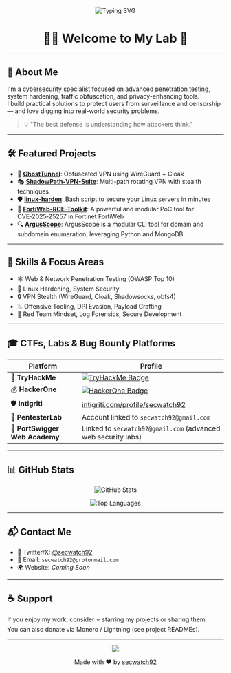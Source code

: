 <p align="center">
  <img src="https://readme-typing-svg.herokuapp.com?font=Fira+Code&size=24&duration=4000&pause=1000&color=36BCF7&center=true&vCenter=true&multiline=true&width=800&height=100&lines=Hi+I'm+secwatch92+%F0%9F%95%B5%EF%B8%8F;Cybersecurity+Engineer+%7C+Bug+Bounty+Hunter+%7C+CTF+Player+%7C+Linux+Hardener" alt="Typing SVG" />
</p>

<h1 align="center">🕵️‍♂️ Welcome to My Lab 🧪</h1>

---

## 🧬 About Me

I'm a cybersecurity specialist focused on advanced penetration testing, system hardening, traffic obfuscation, and privacy-enhancing tools.  
I build practical solutions to protect users from surveillance and censorship — and love digging into real-world security problems.

> 💡 "The best defense is understanding how attackers think."

---

## 🛠️ Featured Projects

- 🔐 [**GhostTunnel**](https://github.com/secwatch92/GhostTunnel): Obfuscated VPN using WireGuard + Cloak  
- 🎭 [**ShadowPath-VPN-Suite**](https://github.com/secwatch92/ShadowPath-VPN-Suite): Multi-path rotating VPN with stealth techniques  
- 🛡️ [**linux-harden**](https://github.com/secwatch92/linux-harden): Bash script to secure your Linux servers in minutes
- 🔐 [**FortiWeb-RCE-Toolkit**](https://github.com/secwatch92/fortiweb_rce_toolkit): A powerful and modular PoC tool for CVE‑2025‑25257 in Fortinet FortiWeb
- 🔍 [**ArgusScope**](https://github.com/secwatch92/ArgusScope): ArgusScope is a modular CLI tool for domain and subdomain enumeration, leveraging Python and MongoDB
---

## 🎯 Skills & Focus Areas

- 🕸️ Web & Network Penetration Testing (OWASP Top 10)  
- 🧱 Linux Hardening, System Security  
- 🔒 VPN Stealth (WireGuard, Cloak, Shadowsocks, obfs4)  
- 💥 Offensive Tooling, DPI Evasion, Payload Crafting  
- 🧠 Red Team Mindset, Log Forensics, Secure Development  

---

## 🎓 CTFs, Labs & Bug Bounty Platforms

| Platform | Profile |
|---------|---------|
| 🧩 **TryHackMe** | [![TryHackMe Badge](https://tryhackme-badges.s3.amazonaws.com/secwatch92.png)](https://tryhackme.com/p/secwatch92) |
| 💰 **HackerOne** | [![HackerOne Badge](https://hackerone-badges.vercel.app/api/secwatch92?style=flat)](https://hackerone.com/secwatch92) |
| 🛡️ **Intigriti** | [intigriti.com/profile/secwatch92](https://app.intigriti.com/profile/secwatch92) |
| 🧪 **PentesterLab** | Account linked to `secwatch92@gmail.com` |
| 🐞 **PortSwigger Web Academy** | Linked to `secwatch92@gmail.com` (advanced web security labs) |

---

## 📊 GitHub Stats

<p align="center">
  <img src="https://github-readme-stats.vercel.app/api?username=secwatch92&show_icons=true&theme=radical&hide_title=true&hide=stars" alt="GitHub Stats" />
</p>

<p align="center">
  <img src="https://github-readme-stats.vercel.app/api/top-langs/?username=secwatch92&layout=compact&theme=radical" alt="Top Languages" />
</p>

---

## 📬 Contact Me

- 💬 Twitter/X: [@secwatch92](https://x.com/secwatch92)  
- 📧 Email: `secwatch92@protonmail.com`  
- 🌍 Website: _Coming Soon_  

---

## ☕ Support

If you enjoy my work, consider ⭐ starring my projects or sharing them.  
You can also donate via Monero / Lightning (see project READMEs).

---

<p align="center">
  <img src="https://img.shields.io/github/followers/secwatch92?label=Follow+Me&style=social" />
</p>

<p align="center">
  Made with ❤️ by <a href="https://github.com/secwatch92">secwatch92</a>
</p>
